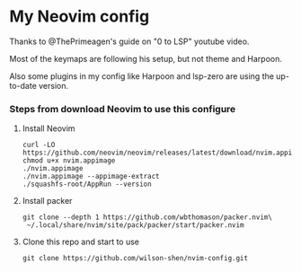 # My Neovim config
Thanks to @ThePrimeagen's guide on "0 to LSP" youtube video.

Most of the keymaps are following his setup, but not theme and Harpoon.

Also some plugins in my config like Harpoon and lsp-zero are using the up-to-date version.

### Steps from download Neovim to use this configure
1. Install Neovim
   ```
   curl -LO https://github.com/neovim/neovim/releases/latest/download/nvim.appimage
   chmod u+x nvim.appimage
   ./nvim.appimage
   ./nvim.appimage --appimage-extract
   ./squashfs-root/AppRun --version
   ```
2. Install packer
   ```
   git clone --depth 1 https://github.com/wbthomason/packer.nvim\
    ~/.local/share/nvim/site/pack/packer/start/packer.nvim
   ```
3. Clone this repo and start to use
   ```
   git clone https://github.com/wilson-shen/nvim-config.git
   ```

